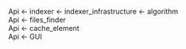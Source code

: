 Api <- indexer <- indexer_infrastructure <- algorithm \
Api <- files_finder \
Api <- cache_element \
Api <- GUI